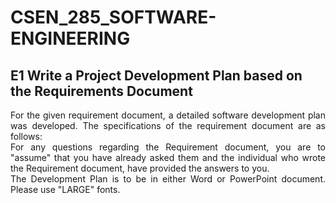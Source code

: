 # CSEN_285_SOFTWARE-ENGINEERING

<h2><b>E1 Write a Project Development Plan based on the Requirements Document</b></h2>
<p align="justify">For the given requirement document, a detailed software development plan was developed. The specifications of the requirement document are as follows: <br/>
For any questions regarding the Requirement document, you are to "assume" that you have already asked them and the individual who wrote the Requirement document, have provided the answers to you.<br/>
The Development Plan is to be in either Word or PowerPoint document. Please use "LARGE" fonts.
</p>
